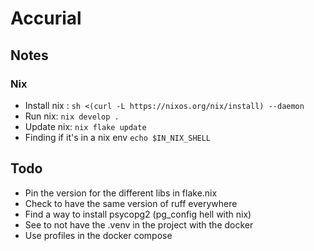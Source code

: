 # Accurial



## Notes

### Nix

- Install nix : `sh <(curl -L https://nixos.org/nix/install) --daemon`
- Run nix: `nix develop .`
- Update nix: `nix flake update`
- Finding if it's in a nix env `echo $IN_NIX_SHELL`


## Todo
- Pin the version for the different libs in flake.nix
- Check to have the same version of ruff everywhere
- Find a way to install psycopg2 (pg_config hell with nix)
- See to not have the .venv in the project with the docker
- Use profiles in the docker compose